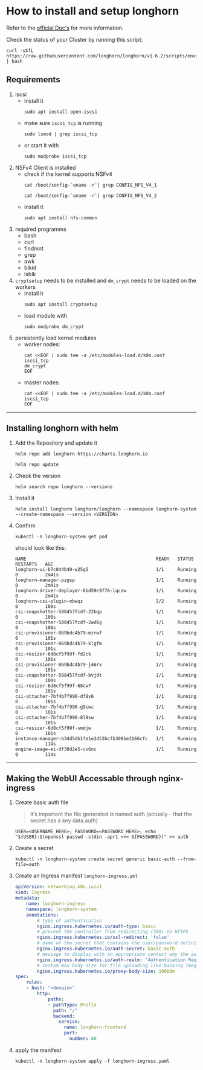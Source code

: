 # How to install and setup longhorn
Refer to the [official Doc's](https://longhorn.io/docs/1.6.2/) for more information.

Check the status of your Cluster by running this script:
```
curl -sSfL https://raw.githubusercontent.com/longhorn/longhorn/v1.6.2/scripts/environment_check.sh | bash
```

## Requirements

1. iscsi
    - install it
        ```
        sudo apt install open-iscsi
        ```
    - make sure `iscsi_tcp` is running
        ```
        sudo lsmod | grep iscsi_tcp
        ```
    - or start it with
        ```
        sudo modprobe iscsi_tcp
        ```
2. NSFv4 Client is installed
    - check if the kernel supports NSFv4
        ```
        cat /boot/config-`uname -r`| grep CONFIG_NFS_V4_1
        ```
        ```
        cat /boot/config-`uname -r`| grep CONFIG_NFS_V4_2
        ```
    - install it
        ```
        sudo apt install nfs-common
        ```
3. required programms
    - bash
    - curl
    - findmnt
    - grep
    - awk
    - blkid
    - lsblk
4. `cryptsetup` needs to be installed and `dm_crypt` needs to be loaded on the workers
    - install it
        ```
        sudo apt install cryptsetup
        ```
    - load module with
        ```
        sudo modprobe dm_crypt
        ```
5. persistently load kernel modules
    - worker nodes:
        ```
        cat <<EOF | sudo tee -a /etc/modules-load.d/k8s.conf
        iscsi_tcp
        dm_crypt
        EOF
        ```
    - master nodes:
        ```
        cat <<EOF | sudo tee -a /etc/modules-load.d/k8s.conf
        iscsi_tcp
        EOF
        ```

---

## Installing longhorn with helm
1. Add the Repository and update it
    ```
    helm repo add longhorn https://charts.longhorn.io
    ```
    ```
    helm repo update
    ```
2. Check the version
    ```
    helm search repo longhorn --versions
    ```
3. Install it
    ```
    helm install longhorn longhorn/longhorn --namespace longhorn-system --create-namespace --version <VERSION>
    ```
4. Confirm
    ```
    kubectl -n longhorn-system get pod
    ```
    should look like this:
    ```
    NAME                                                READY   STATUS    RESTARTS   AGE
    longhorn-ui-b7c844b49-w25g5                         1/1     Running   0          2m41s
    longhorn-manager-pzgsp                              1/1     Running   0          2m41s
    longhorn-driver-deployer-6bd59c9f76-lqczw           1/1     Running   0          2m41s
    longhorn-csi-plugin-mbwqz                           2/2     Running   0          100s
    csi-snapshotter-588457fcdf-22bqp                    1/1     Running   0          100s
    csi-snapshotter-588457fcdf-2wd6g                    1/1     Running   0          100s
    csi-provisioner-869bdc4b79-mzrwf                    1/1     Running   0          101s
    csi-provisioner-869bdc4b79-klgfm                    1/1     Running   0          101s
    csi-resizer-6d8cf5f99f-fd2ck                        1/1     Running   0          101s
    csi-provisioner-869bdc4b79-j46rx                    1/1     Running   0          101s
    csi-snapshotter-588457fcdf-bvjdt                    1/1     Running   0          100s
    csi-resizer-6d8cf5f99f-68cw7                        1/1     Running   0          101s
    csi-attacher-7bf4b7f996-df8v6                       1/1     Running   0          101s
    csi-attacher-7bf4b7f996-g9cwc                       1/1     Running   0          101s
    csi-attacher-7bf4b7f996-8l9sw                       1/1     Running   0          101s
    csi-resizer-6d8cf5f99f-smdjw                        1/1     Running   0          101s
    instance-manager-b34d5db1fe1e2d52bcfb308be3166cfc   1/1     Running   0          114s
    engine-image-ei-df38d2e5-cv6nc                      1/1     Running   0          114s
    ```

---

## Making the WebUI Accessable through nginx-ingress
1. Create basic auth file
    > It’s important the file generated is named auth (actually - that the secret has a key data.auth)

    ```
    USER=<USERNAME_HERE>; PASSWORD=<PASSWORD_HERE>; echo "${USER}:$(openssl passwd -stdin -apr1 <<< ${PASSWORD})" >> auth
    ```
2. Create a secret
    ```
    kubectl -n longhorn-system create secret generic basic-auth --from-file=auth
    ```
3. Create an Ingress manifest `longhorn-ingress.yml`
    ```yaml
    apiVersion: networking.k8s.io/v1
    kind: Ingress
    metadata:
        name: longhorn-ingress
        namespace: longhorn-system
        annotations:
            # type of authentication
            nginx.ingress.kubernetes.io/auth-type: basic
            # prevent the controller from redirecting (308) to HTTPS
            nginx.ingress.kubernetes.io/ssl-redirect: 'false'
            # name of the secret that contains the user/password definitions
            nginx.ingress.kubernetes.io/auth-secret: basic-auth
            # message to display with an appropriate context why the authentication is required
            nginx.ingress.kubernetes.io/auth-realm: 'Authentication Required '
            # custom max body size for file uploading like backing image uploading
            nginx.ingress.kubernetes.io/proxy-body-size: 10000m
    spec:
        rules:
        - host: "<domain>"
            http:
                paths:
                - pathType: Prefix
                  path: "/"
                  backend:
                    service:
                      name: longhorn-frontend
                      port:
                        number: 80
    ```
4. apply the manifest
    ```
    kubectl -n longhorn-system apply -f longhorn-ingress.yaml
    ```
